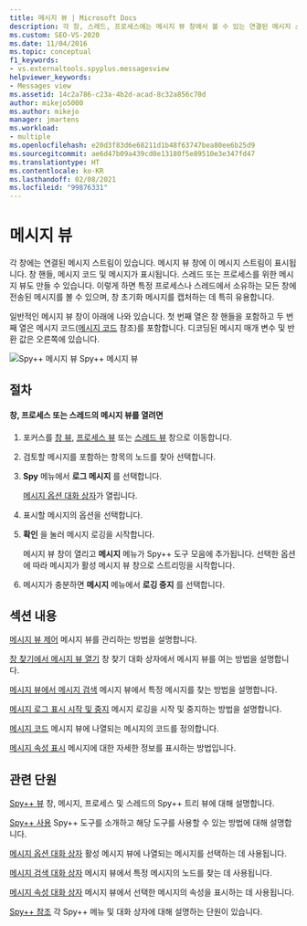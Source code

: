 ```yaml
---
title: 메시지 뷰 | Microsoft Docs
description: 각 창, 스레드, 프로세스에는 메시지 뷰 창에서 볼 수 있는 연결된 메시지 스트림이 있습니다. 메시지 뷰를 열고 제어하는 방법을 알아봅니다.
ms.custom: SEO-VS-2020
ms.date: 11/04/2016
ms.topic: conceptual
f1_keywords:
- vs.externaltools.spyplus.messagesview
helpviewer_keywords:
- Messages view
ms.assetid: 14c2a786-c23a-4b2d-acad-8c32a856c70d
author: mikejo5000
ms.author: mikejo
manager: jmartens
ms.workload:
- multiple
ms.openlocfilehash: e20d3f83d6e68211d1b48f63747bea80ee6b25d9
ms.sourcegitcommit: ae6d47b09a439cd0e13180f5e89510e3e347fd47
ms.translationtype: HT
ms.contentlocale: ko-KR
ms.lasthandoff: 02/08/2021
ms.locfileid: "99876331"
---
```

# <a name="messages-view"></a>메시지 뷰
각 창에는 연결된 메시지 스트림이 있습니다. 메시지 뷰 창에 이 메시지 스트림이 표시됩니다. 창 핸들, 메시지 코드 및 메시지가 표시됩니다. 스레드 또는 프로세스를 위한 메시지 뷰도 만들 수 있습니다. 이렇게 하면 특정 프로세스나 스레드에서 소유하는 모든 창에 전송된 메시지를 볼 수 있으며, 창 초기화 메시지를 캡처하는 데 특히 유용합니다.

 일반적인 메시지 뷰 창이 아래에 나와 있습니다. 첫 번째 열은 창 핸들을 포함하고 두 번째 열은 메시지 코드([메시지 코드](../debugger/message-codes.md) 참조)를 포함합니다. 디코딩된 메시지 매개 변수 및 반환 값은 오른쪽에 있습니다.

 ![Spy&#43;&#43; 메시지 뷰](../debugger/media/spy--_messagesview.png "Spy++_MessagesView") Spy++ 메시지 뷰

## <a name="procedures"></a>절차

#### <a name="to-open-a-messages-view-for-a-window-process-or-thread"></a>창, 프로세스 또는 스레드의 메시지 뷰를 열려면

1. 포커스를 [창 뷰](../debugger/windows-view.md), [프로세스 뷰](../debugger/processes-view.md) 또는 [스레드 뷰](../debugger/threads-view.md) 창으로 이동합니다.

2. 검토할 메시지를 포함하는 항목의 노드를 찾아 선택합니다.

3. **Spy** 메뉴에서 **로그 메시지** 를 선택합니다.

     [메시지 옵션 대화 상자](../debugger/message-options-dialog-box.md)가 열립니다.

4. 표시할 메시지의 옵션을 선택합니다.

5. **확인** 을 눌러 메시지 로깅을 시작합니다.

     메시지 뷰 창이 열리고 **메시지** 메뉴가 Spy++ 도구 모음에 추가됩니다. 선택한 옵션에 따라 메시지가 활성 메시지 뷰 창으로 스트리밍을 시작합니다.

6. 메시지가 충분하면 **메시지** 메뉴에서 **로깅 중지** 를 선택합니다.

## <a name="in-this-section"></a>섹션 내용
 [메시지 뷰 제어](../debugger/how-to-control-messages-view.md) 메시지 뷰를 관리하는 방법을 설명합니다.

 [창 찾기에서 메시지 뷰 열기](../debugger/how-to-open-messages-view-from-find-window.md) 창 찾기 대화 상자에서 메시지 뷰를 여는 방법을 설명합니다.

 [메시지 뷰에서 메시지 검색](../debugger/how-to-search-for-a-message-in-messages-view.md) 메시지 뷰에서 특정 메시지를 찾는 방법을 설명합니다.

 [메시지 로그 표시 시작 및 중지](../debugger/how-to-start-and-stop-the-message-log-display.md) 메시지 로깅을 시작 및 중지하는 방법을 설명합니다.

 [메시지 코드](../debugger/message-codes.md) 메시지 뷰에 나열되는 메시지의 코드를 정의합니다.

 [메시지 속성 표시](../debugger/how-to-display-message-properties.md) 메시지에 대한 자세한 정보를 표시하는 방법입니다.

## <a name="related-sections"></a>관련 단원
 [Spy++ 뷰](../debugger/spy-increment-views.md) 창, 메시지, 프로세스 및 스레드의 Spy++ 트리 뷰에 대해 설명합니다.

 [Spy++ 사용](../debugger/using-spy-increment.md) Spy++ 도구를 소개하고 해당 도구를 사용할 수 있는 방법에 대해 설명합니다.

 [메시지 옵션 대화 상자](../debugger/message-options-dialog-box.md) 활성 메시지 뷰에 나열되는 메시지를 선택하는 데 사용됩니다.

 [메시지 검색 대화 상자](../debugger/message-search-dialog-box.md) 메시지 뷰에서 특정 메시지의 노드를 찾는 데 사용됩니다.

 [메시지 속성 대화 상자](../debugger/message-properties-dialog-box.md) 메시지 뷰에서 선택한 메시지의 속성을 표시하는 데 사용됩니다.

 [Spy++ 참조](../debugger/spy-increment-reference.md) 각 Spy++ 메뉴 및 대화 상자에 대해 설명하는 단원이 있습니다.